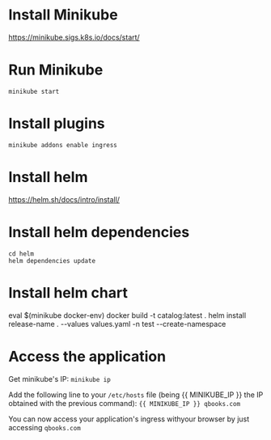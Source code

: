 # Install Minikube

https://minikube.sigs.k8s.io/docs/start/


# Run Minikube

`minikube start`


# Install plugins

`minikube addons enable ingress`


# Install helm

https://helm.sh/docs/intro/install/


# Install helm dependencies
```
cd helm
helm dependencies update
```


# Install helm chart
eval $(minikube docker-env)
docker build -t catalog:latest .
helm install release-name . --values values.yaml -n test --create-namespace


# Access the application

Get minikube's IP:
`minikube ip`

Add the following line to your `/etc/hosts` file (being {{ MINIKUBE_IP }} the IP obtained with the previous command):
`{{ MINIKUBE_IP }} qbooks.com`

You can now access your application's ingress withyour browser by just accessing `qbooks.com`

